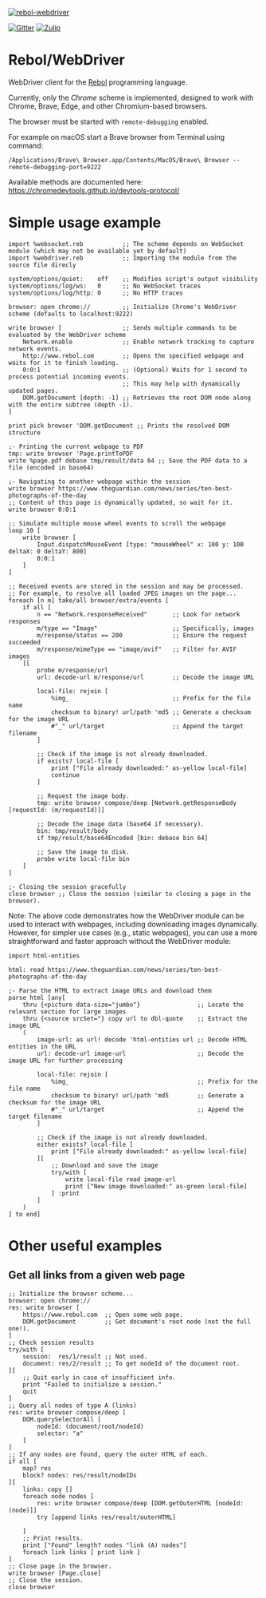 [![rebol-webdriver](https://github.com/user-attachments/assets/06e88a9a-f001-4361-9da9-32774fe05e0b)](https://github.com/Oldes/Rebol-WebDriver)


[![Gitter](https://badges.gitter.im/rebol3/community.svg)](https://app.gitter.im/#/room/#Rebol3:gitter.im)
[![Zulip](https://img.shields.io/badge/zulip-join_chat-brightgreen.svg)](https://rebol.zulipchat.com/)

# Rebol/WebDriver

WebDriver client for the [Rebol](https://github.com/Oldes/Rebol3) programming language.

Currently, only the _Chrome_ scheme is implemented, designed to work with Chrome, Brave, Edge, and other Chromium-based browsers.

The browser must be started with `remote-debugging` enabled.

For example on macOS start a Brave browser from Terminal using command:

```terminal
/Applications/Brave\ Browser.app/Contents/MacOS/Brave\ Browser --remote-debugging-port=9222
```

Available methods are documented here: https://chromedevtools.github.io/devtools-protocol/

# Simple usage example

```rebol
import %websocket.reb           ;; The scheme depends on WebSocket module (which may not be available yet by default)
import %webdriver.reb           ;; Importing the module from the source file direcly

system/options/quiet:    off    ;; Modifies script's output visibility
system/options/log/ws:   0      ;; No WebSocket traces
system/options/log/http: 0      ;; No HTTP traces

browser: open chrome://         ;; Initialize Chrome's WebDriver scheme (defaults to localhost:9222)

write browser [                 ;; Sends multiple commands to be evaluated by the WebDriver scheme
    Network.enable              ;; Enable network tracking to capture network events.
    http://www.rebol.com        ;; Opens the specified webpage and waits for it to finish loading.
    0:0:1                       ;; (Optional) Waits for 1 second to process potential incoming events.
                                ;; This may help with dynamically updated pages.
    DOM.getDocument [depth: -1] ;; Retrieves the root DOM node along with the entire subtree (depth -1).
]

print pick browser 'DOM.getDocument ;; Prints the resolved DOM structure

;- Printing the current webpage to PDF
tmp: write browser 'Page.printToPDF
write %page.pdf debase tmp/result/data 64 ;; Save the PDF data to a file (encoded in base64)

;- Navigating to another webpage within the session
write browser https://www.theguardian.com/news/series/ten-best-photographs-of-the-day
;; Content of this page is dynamically updated, so wait for it.
write browser 0:0:1

;; Simulate multiple mouse wheel events to scroll the webpage
loop 10 [
    write browser [
        Input.dispatchMouseEvent [type: "mouseWheel" x: 100 y: 100 deltaX: 0 deltaY: 800]
        0:0:1
    ]
]

;; Received events are stored in the session and may be processed.
;; For example, to resolve all loaded JPEG images on the page...
foreach [n m] take/all browser/extra/events [
    if all [
        n == "Network.responseReceived"       ;; Look for network responses
        m/type == "Image"                     ;; Specifically, images
        m/response/status == 200              ;; Ensure the request succeeded
        m/response/mimeType == "image/avif"   ;; Filter for AVIF images
    ][
        probe m/response/url
        url: decode-url m/response/url        ;; Decode the image URL

        local-file: rejoin [
            %img_                             ;; Prefix for the file name
            checksum to binary! url/path 'md5 ;; Generate a checksum for the image URL
            #"_" url/target                   ;; Append the target filename
        ]

        ;; Check if the image is not already downloaded.
        if exists? local-file [
            print ["File already downloaded:" as-yellow local-file]
            continue
        ]

        ;; Request the image body.
        tmp: write browser compose/deep [Network.getResponseBody [requestId: (m/requestId)]]

        ;; Decode the image data (base64 if necessary).
        bin: tmp/result/body
        if tmp/result/base64Encoded [bin: debase bin 64]

        ;; Save the image to disk.
        probe write local-file bin
    ]
]

;- Closing the session gracefully
close browser ;; Close the session (similar to closing a page in the browser).
```

Note: The above code demonstrates how the WebDriver module can be used to interact with webpages,
including downloading images dynamically. However, for simpler use cases (e.g., static webpages),
you can use a more straightforward and faster approach without the WebDriver module:

```rebol
import html-entities

html: read https://www.theguardian.com/news/series/ten-best-photographs-of-the-day

;- Parse the HTML to extract image URLs and download them
parse html [any[
    thru {<picture data-size="jumbo"}                ;; Locate the relevant section for large images
    thru {<source srcSet="} copy url to dbl-quote    ;; Extract the image URL
    (
        image-url: as url! decode 'html-entities url ;; Decode HTML entities in the URL
        url: decode-url image-url                    ;; Decode the image URL for further processing

        local-file: rejoin [
            %img_                                    ;; Prefix for the file name
            checksum to binary! url/path 'md5        ;; Generate a checksum for the image URL
            #"_" url/target                          ;; Append the target filename
        ]

        ;; Check if the image is not already downloaded.
        either exists? local-file [
            print ["File already downloaded:" as-yellow local-file]
        ][
            ;; Download and save the image
            try/with [
                write local-file read image-url
                print ["New image downloaded:" as-green local-file]
            ] :print
        ]
    )
] to end]
```

# Other useful examples
## Get all links from a given web page
```rebol
;; Initialize the browser scheme...
browser: open chrome://
res: write browser [
    https://www.rebol.com  ;; Open some web page.
    DOM.getDocument        ;; Get document's root node (not the full one!).
]
;; Check session results
try/with [
    session:  res/1/result ;; Not used.
    document: res/2/result ;; To get nodeId of the document root.
][
    ;; Quit early in case of insufficient info.
    print "Failed to initialize a session."
    quit
]
;; Query all nodes of type A (links)
res: write browser compose/deep [
    DOM.querySelectorAll [
        nodeId: (document/root/nodeId)
        selector: "a"
    ]
]
;; If any nodes are found, query the outer HTML of each.
if all [
    map? res
    block? nodes: res/result/nodeIDs
][ 
    links: copy []
    foreach node nodes [
        res: write browser compose/deep [DOM.getOuterHTML [nodeId: (node)]]
        try [append links res/result/outerHTML]
        
    ]
    ;; Print results.
    print ["Found" length? nodes "link (A) nodes"]
    foreach link links [ print link ]
]
;; Close page in the browser.
write browser [Page.close]
;; Close the session.
close browser
```